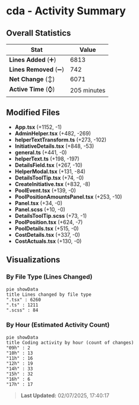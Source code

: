# cda - Activity Summary 

## Overall Statistics

| Stat                   | Value                                                             |
| ---------------------- | ----------------------------------------------------------------- |
| **Lines Added** (➕)   | 6813                                          |
| **Lines Removed** (➖) | 742                                        |
| **Net Change** (↕)    | 6071                |
| **Active Time** (⌚)   | 205 minutes |


## Modified Files
- **App.tsx** (+1152, -1)
- **AdminHelper.tsx** (+482, -269)
- **helperTextTransform.ts** (+273, -102)
- **InitiativeDetails.tsx** (+848, -53)
- **general.ts** (+441, -0)
- **helperText.ts** (+198, -197)
- **DetailsField.tsx** (+267, -10)
- **HelperModal.tsx** (+131, -84)
- **DetailsToolTip.tsx** (+74, -0)
- **CreateInitiative.tsx** (+832, -8)
- **PoolEvent.tsx** (+139, -0)
- **PoolPositionAmountsPanel.tsx** (+253, -10)
- **Panel.tsx** (+34, -0)
- **Panel.scss** (+10, -0)
- **DetailsToolTip.scss** (+73, -1)
- **PoolPosition.tsx** (+624, -7)
- **PoolDetails.tsx** (+515, -0)
- **CostDetails.tsx** (+337, -0)
- **CostActuals.tsx** (+130, -0)

## Visualizations

### By File Type (Lines Changed)

```mermaid
pie showData
title Lines changed by file type
".tsx" : 6260
".ts" : 1211
".scss" : 84
```

### By Hour (Estimated Activity Count)

```mermaid
pie showData
title Coding activity by hour (count of changes)
"09h" : 2
"10h" : 13
"11h" : 16
"12h" : 19
"14h" : 33
"15h" : 32
"16h" : 6
"17h" : 17
```


> **Last Updated:** 02/07/2025, 17:40:17